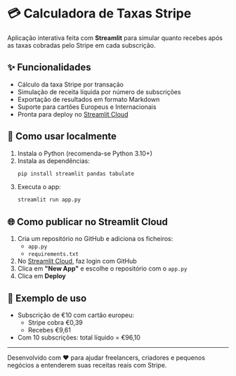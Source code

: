# 💳 Calculadora de Taxas Stripe

Aplicação interativa feita com **Streamlit** para simular quanto recebes após as taxas cobradas pelo Stripe em cada subscrição.

## ✨ Funcionalidades

- Cálculo da taxa Stripe por transação
- Simulação de receita líquida por número de subscrições
- Exportação de resultados em formato Markdown
- Suporte para cartões Europeus e Internacionais
- Pronta para deploy no [Streamlit Cloud](https://streamlit.io/cloud)

## 🚀 Como usar localmente

1. Instala o Python (recomenda-se Python 3.10+)
2. Instala as dependências:
   ```bash
   pip install streamlit pandas tabulate
   ```
3. Executa o app:
   ```bash
   streamlit run app.py
   ```

## 🌐 Como publicar no Streamlit Cloud

1. Cria um repositório no GitHub e adiciona os ficheiros:
   - `app.py`
   - `requirements.txt`
2. No [Streamlit Cloud](https://streamlit.io/cloud), faz login com GitHub
3. Clica em **"New App"** e escolhe o repositório com o `app.py`
4. Clica em **Deploy**

## 📝 Exemplo de uso

- Subscrição de €10 com cartão europeu:
  - Stripe cobra €0,39
  - Recebes €9,61
- Com 10 subscrições: total líquido = €96,10

---

Desenvolvido com ❤️ para ajudar freelancers, criadores e pequenos negócios a entenderem suas receitas reais com Stripe.